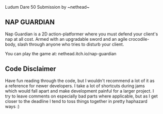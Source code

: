 Ludum Dare 50 Submission by ~nethead~

## NAP GUARDIAN

Nap Guardian is a 2D action-platformer where you must defend your client's nap at all cost. Armed with an upgradable sword and an agile crocodile-body, slash through anyone who tries to disturb your client.

You can play the game at: nethead.itch.io/nap-guardian

## Code Disclaimer

Have fun reading through the code, but I wouldn't recommend a lot of it as a reference for newer developers. I take a lot of shortcuts during jams which would fall apart and make development painful for a larger project. I try to leave comments on especially bad parts where applicable, but as I get closer to the deadline I tend to toss things together in pretty haphazard ways :)
